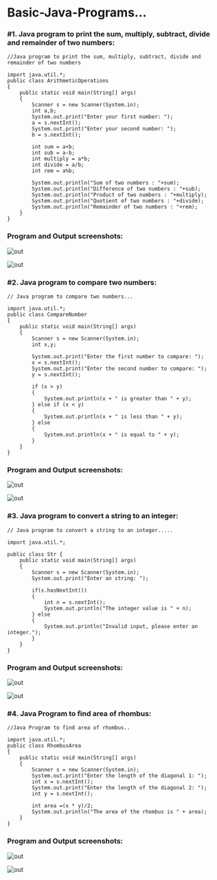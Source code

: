# Basic-Java-Programs...

### #1. Java program to print the sum, multiply, subtract, divide and remainder of two numbers:

```
//Java program to print the sum, multiply, subtract, divide and remainder of two numbers

import java.util.*;
public class ArithmeticOperations
{
    public static void main(String[] args)
    {
        Scanner s = new Scanner(System.in);
        int a,b;
        System.out.print("Enter your first number: ");
        a = s.nextInt();
        System.out.print("Enter your second number: ");
        b = s.nextInt();

        int sum = a+b;
        int sub = a-b;
        int multiply = a*b;
        int divide = a/b;
        int rem = a%b;

        System.out.println("Sum of two numbers : "+sum);
        System.out.println("Difference of two numbers : "+sub);
        System.out.println("Product of two numbers : "+multiply);
        System.out.println("Quotient of two numbers : "+divide);
        System.out.println("Remainder of two numbers : "+rem);
    }
}

```

### Program and Output screenshots:

![out](prog1.png)

![out](out1.png)


### #2. Java program to compare two numbers:

```
// Java program to compare two numbers...

import java.util.*;
public class CompareNumber
{
    public static void main(String[] args)
    {
        Scanner s = new Scanner(System.in);
        int x,y;

        System.out.print("Enter the first number to compare: ");
        x = s.nextInt();
        System.out.print("Enter the second number to compare: ");
        y = s.nextInt();

        if (x > y)
        {
            System.out.println(x + " is greater than " + y);
        } else if (x < y)
        {
            System.out.println(x + " is less than " + y);
        } else
        {
            System.out.println(x + " is equal to " + y);
        }
    }
}

```

### Program and Output screenshots:

![out](prog2.png)

![out](out2.png)


### #3. Java program to convert a string to an integer:

```
// Java program to convert a string to an integer.....

import java.util.*;

public class Str {
    public static void main(String[] args)
    {
        Scanner s = new Scanner(System.in);
        System.out.print("Enter an string: ");

        if(s.hasNextInt())
        {
            int n = s.nextInt();
            System.out.println("The integer value is " + n);
        } else
        {
            System.out.println("Invalid input, please enter an integer.");
        }
    }
}

```

### Program and Output screenshots:

![out](prog3.png)

![out](out3.png)


### #4. Java Program to find area of rhombus:

```
//Java Program to find area of rhombus..

import java.util.*;
public class RhombusArea
{
    public static void main(String[] args)
    {
        Scanner s = new Scanner(System.in);
        System.out.print("Enter the length of the diagonal 1: ");
        int x = s.nextInt();
        System.out.print("Enter the length of the diagonal 2: ");
        int y = s.nextInt();

        int area =(x * y)/2;
        System.out.println("The area of the rhombus is " + area);
    }
}

```

### Program and Output screenshots:

![out](prog4.png)

![out](out4.png)


